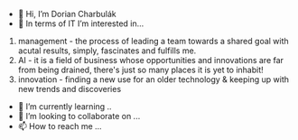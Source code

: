 - 👋 Hi, I’m Dorian Charbulák
- 👀 In terms of IT I’m interested in...

1. management - the process of leading a team towards a shared goal with acutal results, simply, fascinates and fulfills me.
2. AI - it is a field of business whose opportunities and innovations are far from being drained, there's just so many places it is yet to inhabit!
3. innovation - finding a new use for an older technology & keeping up with new trends and discoveries

- 🌱 I’m currently learning ..
- 💞️ I’m looking to collaborate on ...
- 📫 How to reach me ...

<!---
dorian-strawberrypie/dorian-strawberrypie is a ✨ special ✨ repository because its `README.md` (this file) appears on your GitHub profile.
You can click the Preview link to take a look at your changes.
--->
